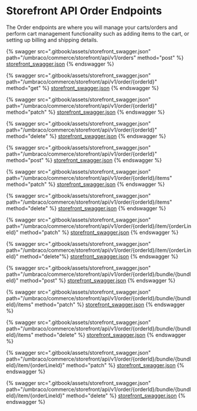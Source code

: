 # Storefront API Order Endpoints

The Order endpoints are where you will manage your carts/orders and perform cart management functionality such as adding items to the cart, or setting up billing and shipping details.

{% swagger src=".gitbook/assets/storefront_swagger.json" path="/umbraco/commerce/storefront/api/v1/orders" method="post" %}
[storefront_swagger.json](.gitbook/assets/storefront_swagger.json)
{% endswagger %}

{% swagger src=".gitbook/assets/storefront_swagger.json" path="/umbraco/commerce/storefront/api/v1/order/{orderId}" method="get" %}
[storefront_swagger.json](.gitbook/assets/storefront_swagger.json)
{% endswagger %}

{% swagger src=".gitbook/assets/storefront_swagger.json" path="/umbraco/commerce/storefront/api/v1/order/{orderId}" method="patch" %}
[storefront_swagger.json](.gitbook/assets/storefront_swagger.json)
{% endswagger %}

{% swagger src=".gitbook/assets/storefront_swagger.json" path="/umbraco/commerce/storefront/api/v1/order/{orderId}" method="delete" %}
[storefront_swagger.json](.gitbook/assets/storefront_swagger.json)
{% endswagger %}

{% swagger src=".gitbook/assets/storefront_swagger.json" path="/umbraco/commerce/storefront/api/v1/order/{orderId}" method="post" %}
[storefront_swagger.json](.gitbook/assets/storefront_swagger.json)
{% endswagger %}

{% swagger src=".gitbook/assets/storefront_swagger.json" path="/umbraco/commerce/storefront/api/v1/order/{orderId}/items" method="patch" %}
[storefront_swagger.json](.gitbook/assets/storefront_swagger.json)
{% endswagger %}

{% swagger src=".gitbook/assets/storefront_swagger.json" path="/umbraco/commerce/storefront/api/v1/order/{orderId}/items" method="delete" %}
[storefront_swagger.json](.gitbook/assets/storefront_swagger.json)
{% endswagger %}

{% swagger src=".gitbook/assets/storefront_swagger.json" path="/umbraco/commerce/storefront/api/v1/order/{orderId}/item/{orderLineId}" method="patch" %}
[storefront_swagger.json](.gitbook/assets/storefront_swagger.json)
{% endswagger %}

{% swagger src=".gitbook/assets/storefront_swagger.json" path="/umbraco/commerce/storefront/api/v1/order/{orderId}/item/{orderLineId}" method="delete"%}
[storefront_swagger.json](.gitbook/assets/storefront_swagger.json)
{% endswagger %}

{% swagger src=".gitbook/assets/storefront_swagger.json" path="/umbraco/commerce/storefront/api/v1/order/{orderId}/bundle/{bundleId}" method="post" %}
[storefront_swagger.json](.gitbook/assets/storefront_swagger.json)
{% endswagger %}

{% swagger src=".gitbook/assets/storefront_swagger.json" path="/umbraco/commerce/storefront/api/v1/order/{orderId}/bundle/{bundleId}/items" method="patch" %}
[storefront_swagger.json](.gitbook/assets/storefront_swagger.json)
{% endswagger %}

{% swagger src=".gitbook/assets/storefront_swagger.json" path="/umbraco/commerce/storefront/api/v1/order/{orderId}/bundle/{bundleId}/items" method="delete" %}
[storefront_swagger.json](.gitbook/assets/storefront_swagger.json)
{% endswagger %}

{% swagger src=".gitbook/assets/storefront_swagger.json" path="/umbraco/commerce/storefront/api/v1/order/{orderId}/bundle/{bundleId}/item/{orderLineId}" method="patch" %}
[storefront_swagger.json](.gitbook/assets/storefront_swagger.json)
{% endswagger %}

{% swagger src=".gitbook/assets/storefront_swagger.json" path="/umbraco/commerce/storefront/api/v1/order/{orderId}/bundle/{bundleId}/item/{orderLineId}" method="delete" %}
[storefront_swagger.json](.gitbook/assets/storefront_swagger.json)
{% endswagger %}